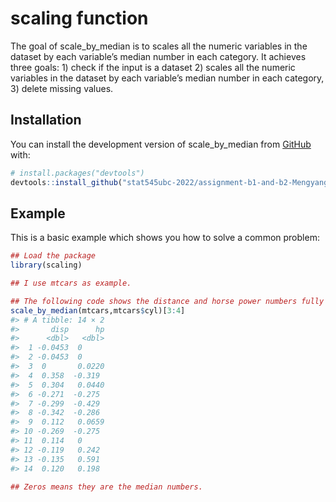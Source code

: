 
<!-- README.md is generated from README.Rmd. Please edit that file -->

# scaling function

<!-- badges: start -->
<!-- badges: end -->

The goal of scale_by_median is to scales all the numeric variables in
the dataset by each variable’s median number in each category. It
achieves three goals: 1) check if the input is a dataset 2) scales all
the numeric variables in the dataset by each variable’s median number in
each category, 3) delete missing values.

## Installation

You can install the development version of scale_by_median from
[GitHub](https://github.com/) with:

``` r
# install.packages("devtools")
devtools::install_github("stat545ubc-2022/assignment-b1-and-b2-MengyangBillyGuo")
```

## Example

This is a basic example which shows you how to solve a common problem:

``` r
## Load the package
library(scaling)

## I use mtcars as example.

## The following code shows the distance and horse power numbers fully scaled by median number for each cylinder category. 
scale_by_median(mtcars,mtcars$cyl)[3:4]
#> # A tibble: 14 × 2
#>       disp      hp
#>      <dbl>   <dbl>
#>  1 -0.0453  0     
#>  2 -0.0453  0     
#>  3  0       0.0220
#>  4  0.358  -0.319 
#>  5  0.304   0.0440
#>  6 -0.271  -0.275 
#>  7 -0.299  -0.429 
#>  8 -0.342  -0.286 
#>  9  0.112   0.0659
#> 10 -0.269  -0.275 
#> 11  0.114   0     
#> 12 -0.119   0.242 
#> 13 -0.135   0.591 
#> 14  0.120   0.198

## Zeros means they are the median numbers.
```
